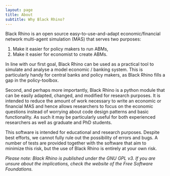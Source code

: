 ```yaml
---
layout: page
title: About
subtitle: Why Black Rhino?
---
```


Black Rhino is an open source easy-to-use-and-adapt economic/financial network multi-agent simulation (MAS) that serves two purposes:

1. Make it easier for policy makers to run ABMs,
2. Make it easier for economist to create ABMs.

In line with our first goal, Black Rhino can be used as a practical tool to simulate and analyse a model economic / banking system. This is particularly handy for central banks and policy makers, as Black Rhino fills a gap in the policy-toolbox.

Second, and perhaps more importantly, Black Rhino is a python module that can be easily adapted, changed, and modified for research purposes. It is intended to reduce the amount of work necessary to write an economic or financial MAS and hence allows researchers to focus on the economic questions instead of worrying about code design patterns and basic functionality. As such it may be particularly useful for both experienced researchers as well as graduate and PhD students.

This software is intended for educational and research purposes. Despite best efforts, we cannot fully rule out the possibility of errors and bugs. A number of tests are provided together with the software that aim to minimize this risk, but the use of Black Rhino is entirely at your own risk.

*Please note: Black Rhino is published under the GNU GPL v3. If you are unsure about the implications, check the website of the Free Software Foundations.*
